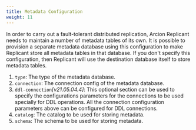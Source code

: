 ```yaml
---
title: Metadata Configuration
weight: 11
---
```


In order to carry out a fault-tolerant distributed replication, Arcion Replicant needs to maintain a number of metadata tables of its own. It is possible to provision a separate metadata database using this configuration to make Replicant store all metadata tables in that database. If you don't specify this configuration, then Replicant will use the destination database itself to store metadata tables.
   
1. `type`: The type of the metadata database.
2. `connection`: The connection config of the metadata database.
3. `ddl-connection`*[v21.05.04.4]*: This optional section can be used to specify the configurations parameters for the connections to be used specially for DDL operations. All the connection configuration parameters above can be configured for DDL connections.
5. `catalog`: The catalog to be used for storing metadata.
6. `schema`: The schema to be used for storing metadata.
